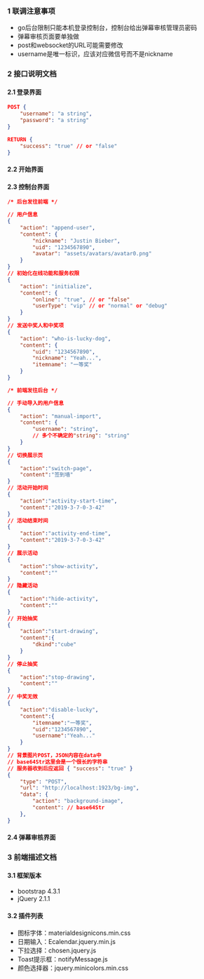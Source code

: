 ﻿### 1 联调注意事项
+ go后台限制只能本机登录控制台，控制台给出弹幕审核管理员密码
+ 弹幕审核页面要单独做
+ post和websocket的URL可能需要修改
+ username是唯一标识，应该对应微信号而不是nickname

### 2 接口说明文档
#### 2.1 登录界面
```json
POST {
    "username": "a string",
    "password": "a string"
}

RETURN {
    "success": "true" // or "false"
}
```
#### 2.2 开始界面
#### 2.3 控制台界面
```json
/* 后台发往前端 */

// 用户信息
{
    "action": "append-user",
    "content": {
        "nickname": "Justin Bieber",
        "uid": "1234567890", 
        "avatar": "assets/avatars/avatar0.png"
    }
}
// 初始化在线功能和服务权限
{
    "action": "initialize",
    "content": {
        "online": "true", // or "false"
        "userType": "vip" // or "normal" or "debug"
    }
}
// 发送中奖人和中奖项
{
    "action": "who-is-lucky-dog",
    "content": {
        "uid": "1234567890",
        "nickname": "Yeah...",
        "itemname": "一等奖"
    }
}

/* 前端发往后台 */

// 手动导入的用户信息
{
    "action": "manual-import",
    "content": {
        "username": "string", 
        // 多个不确定的"string": "string"
    }
}
// 切换展示页
{
    "action":"switch-page",
    "content":"签到墙"
}
// 活动开始时间
{
    "action":"activity-start-time",
    "content":"2019-3-7-0-3-42"
}
// 活动结束时间
{
    "action":"activity-end-time",
    "content":"2019-3-7-0-3-42"
}
// 展示活动
{
    "action":"show-activity",
    "content":""
}
// 隐藏活动
{
    "action":"hide-activity",
    "content":""
}
// 开始抽奖
{
    "action":"start-drawing",
    "content":{
        "dkind":"cube"
    }
}
// 停止抽奖
{
    "action":"stop-drawing",
    "content":""
}
// 中奖无效
{
    "action":"disable-lucky",
    "content":{
        "itemname":"一等奖",
        "uid":"1234567890",
        "username":"Yeah..."
    }
}
// 背景图片POST，JSON内容在data中
// base64Str这里会是一个很长的字符串
// 服务器收到后应返回 { "success": "true" }
{ 
    "type": "POST",
    "url": "http://localhost:1923/bg-img",
    "data": {
        "action": "background-image",
        "content": // base64Str
    },
}
```
#### 2.4 弹幕审核界面
### 3 前端描述文档
#### 3.1 框架版本
+ bootstrap 4.3.1
+ jQuery 2.1.1
#### 3.2 插件列表
+ 图标字体：materialdesignicons.min.css
+ 日期输入：Ecalendar.jquery.min.js
+ 下拉选择：chosen.jquery.js
+ Toast提示框：notifyMessage.js
+ 颜色选择器：jquery.minicolors.min.css